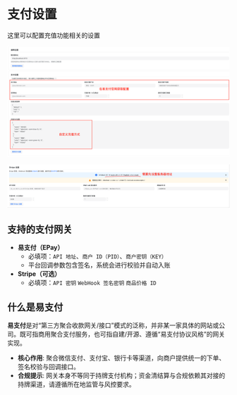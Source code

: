 # 支付设置

这里可以配置充值功能相关的设置

![支付设置](../../../assets/guide/payment-setting.png)

![Stripe](../../../assets/guide/stripe.png)

## 支持的支付网关

- **易支付（EPay）**
  - 必填项：`API 地址`、`商户 ID（PID）`、`商户密钥（KEY）`
  - 平台回调参数包含签名，系统会进行校验并自动入账
- **Stripe（可选）**
  - 必填项：`API 密钥` `WebHook 签名密钥` `商品价格 ID`

## 什么是易支付

**易支付**是对“第三方聚合收款网关/接口”模式的泛称，并非某一家具体的网站或公司。既可指商用聚合支付服务，也可指自建/开源、遵循“易支付协议风格”的网关实现。

- **核心作用**: 聚合微信支付、支付宝、银行卡等渠道，向商户提供统一的下单、签名校验与回调接口。
- **合规提示**: 网关本身不等同于持牌支付机构；资金清结算与合规依赖其对接的持牌渠道，请遵循所在地监管与风控要求。
